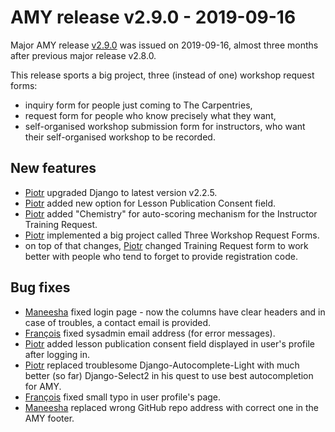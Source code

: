 # AMY release v2.9.0 - 2019-09-16

Major AMY release [v2.9.0][] was issued on 2019-09-16, almost three months
after previous major release v2.8.0.

This release sports a big project, three (instead of one) workshop request
forms:

* inquiry form for people just coming to The Carpentries,
* request form for people who know precisely what they want,
* self-organised workshop submission form for instructors, who want their
  self-organised workshop to be recorded.

## New features

* [Piotr][] upgraded Django to latest version v2.2.5.
* [Piotr][] added new option for Lesson Publication Consent field.
* [Piotr][] added "Chemistry" for auto-scoring mechanism for the
  Instructor Training Request.
* [Piotr][] implemented a big project called Three Workshop Request Forms.
* on top of that changes, [Piotr][] changed Training Request form to work
  better with people who tend to forget to provide registration code.


## Bug fixes

* [Maneesha][] fixed login page - now the columns have clear headers and in
  case of troubles, a contact email is provided.
* [François][] fixed sysadmin email address (for error messages).
* [Piotr][] added lesson publication consent field displayed in user's profile
  after logging in.
* [Piotr][] replaced troublesome Django-Autocomplete-Light with much better
  (so far) Django-Select2 in his quest to use best autocompletion for AMY.
* [François][] fixed small typo in user profile's page.
* [Maneesha][] replaced wrong GitHub repo address with correct one in the AMY
  footer.


[v2.9.0]: https://github.com/swcarpentry/amy/milestone/60
[Piotr]: https://github.com/pbanaszkiewicz
[Maneesha]: https://github.com/maneesha
[François]: https://github.com/fmichonneau
